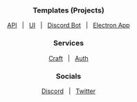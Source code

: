 <h3 align="center">Templates (Projects)</h3>
<p align="center">
    <a id="APITemplate" href="https://github.com/Fableverse/api-template/projects/1">API</a> 
    &nbsp; | &nbsp;
    <a id="UITemplate" href="https://github.com/Fableverse/ui-template/projects/1">UI</a> 
    &nbsp; | &nbsp;
    <a id="DiscordBotTemplate" href="https://github.com/Fableverse/discord-template/projects/1">Discord Bot</a> 
    &nbsp; | &nbsp;
    <a id="ElectronTemplate" href="https://github.com/Fableverse/electron-template/projects/1">Electron App</a> 
</p>

<h3 align="center">Services</h3>
<p align="center">
    <a id="Craft" href="https://github.com/Fableverse/craft">Craft</a>
    &nbsp; | &nbsp;
    <a id="Auth" href="https://github.com/Fableverse/auth">Auth</a> 
</p>

<h3 align="center">Socials</h3>
<p align="center">
    <a id="Discord" href="https://discord.gg/5a9bSRyYyF">Discord</a>
    &nbsp; | &nbsp;
    <a id="UITemplate" href="https://twitter.com/fableverse">Twitter</a> 
</p>
